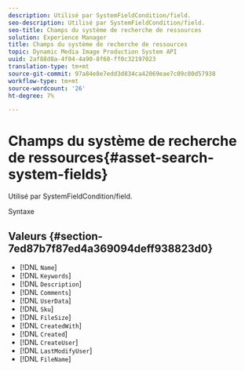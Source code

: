 ```yaml
---
description: Utilisé par SystemFieldCondition/field.
seo-description: Utilisé par SystemFieldCondition/field.
seo-title: Champs du système de recherche de ressources
solution: Experience Manager
title: Champs du système de recherche de ressources
topic: Dynamic Media Image Production System API
uuid: 2af88d8a-4f04-4a90-8f60-ff0c32197023
translation-type: tm+mt
source-git-commit: 97a84e8e7edd3d834ca42069eae7c09c00d57938
workflow-type: tm+mt
source-wordcount: '26'
ht-degree: 7%

---
```



# Champs du système de recherche de ressources{#asset-search-system-fields}

Utilisé par SystemFieldCondition/field.

Syntaxe

## Valeurs {#section-7ed87b7f87ed4a369094deff938823d0}

* [!DNL `Name`]
* [!DNL `Keywords`]
* [!DNL `Description`]
* [!DNL `Comments`]
* [!DNL `UserData`]
* [!DNL `Sku`]
* [!DNL `FileSize`]
* [!DNL `CreatedWith`]
* [!DNL `Created`]
* [!DNL `CreateUser`]
* [!DNL `LastModifyUser`]
* [!DNL `FileName`]

